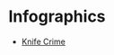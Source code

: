 # Infographics

- [Knife Crime](https://github.com/ethanmcgonigle/Infographics/blob/gh_pages/infographic.pdf)